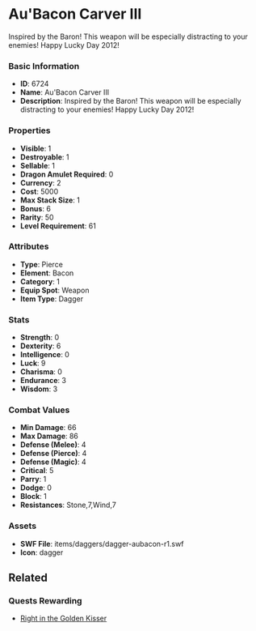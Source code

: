 # Au'Bacon Carver III

Inspired by the Baron! This weapon will be especially distracting to your enemies! Happy Lucky Day 2012!

### Basic Information

- **ID**: 6724
- **Name**: Au&#039;Bacon Carver III
- **Description**: Inspired by the Baron! This weapon will be especially distracting to your enemies! Happy Lucky Day 2012!

### Properties

- **Visible**: 1
- **Destroyable**: 1
- **Sellable**: 1
- **Dragon Amulet Required**: 0
- **Currency**: 2
- **Cost**: 5000
- **Max Stack Size**: 1
- **Bonus**: 6
- **Rarity**: 50
- **Level Requirement**: 61

### Attributes

- **Type**: Pierce
- **Element**: Bacon
- **Category**: 1
- **Equip Spot**: Weapon
- **Item Type**: Dagger

### Stats

- **Strength**: 0
- **Dexterity**: 6
- **Intelligence**: 0
- **Luck**: 9
- **Charisma**: 0
- **Endurance**: 3
- **Wisdom**: 3

### Combat Values

- **Min Damage**: 66
- **Max Damage**: 86
- **Defense (Melee)**: 4
- **Defense (Pierce)**: 4
- **Defense (Magic)**: 4
- **Critical**: 5
- **Parry**: 1
- **Dodge**: 0
- **Block**: 1
- **Resistances**: Stone,7,Wind,7

### Assets

- **SWF File**: items/daggers/dagger-aubacon-r1.swf
- **Icon**: dagger

## Related

### Quests Rewarding

- [Right in the Golden Kisser](../quests/887-right-in-the-golden-kisser.md)

